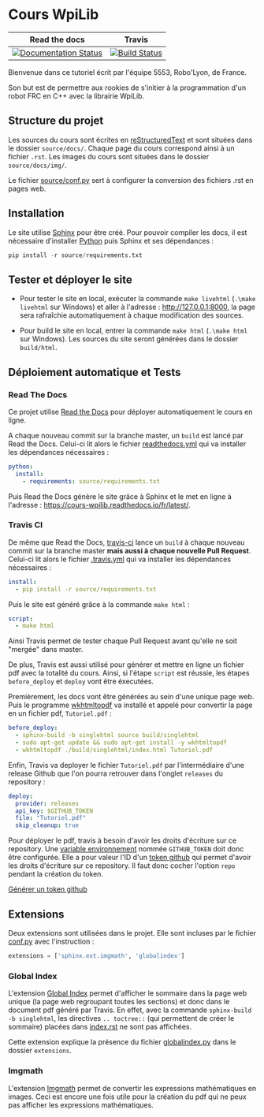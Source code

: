 # Cours WpiLib

Read the docs | Travis
:------------:|:-----:
[![Documentation Status](https://readthedocs.org/projects/cours-wpilib/badge/?version=latest)](https://cours-wpilib.readthedocs.io/fr/latest/?badge=latest) | [![Build Status](https://travis-ci.com/Team5553-RoboLyon/Cours-WpiLib.svg?branch=master)](https://travis-ci.com/Team5553-RoboLyon/Cours-WpiLib)

Bienvenue dans ce tutoriel écrit par l'équipe 5553, Robo'Lyon, de France.

Son but est de permettre aux rookies de s'initier à la programmation d'un robot FRC en C++ avec la librairie WpiLib.


## Structure du projet

Les sources du cours sont écrites en [reStructuredText](https://github.com/ralsina/rst-cheatsheet/blob/master/rst-cheatsheet.rst) et sont situées dans le dossier `source/docs/`. Chaque page du cours correspond ainsi à un fichier `.rst`. Les images du cours sont situées dans le dossier `source/docs/img/`.

Le fichier [source/conf.py](source/conf.py) sert à configurer la conversion des fichiers .rst en pages web.


## Installation

Le site utilise [Sphinx](https://www.sphinx-doc.org/en/1.5/tutorial.html) pour être créé. Pour pouvoir compiler les docs, il est nécessaire d'installer [Python](https://www.python.org/downloads/) puis Sphinx et ses dépendances :
```py
pip install -r source/requirements.txt
```


## Tester et déployer le site

- Pour tester le site en local, exécuter la commande `make livehtml` (`.\make livehtml` sur Windows) et aller à l'adresse : http://127.0.0.1:8000, la page sera rafraîchie automatiquement à chaque modification des sources.

- Pour build le site en local, entrer la commande `make html` (`.\make html` sur Windows). Les sources du site seront générées dans le dossier `build/html`.


## Déploiement automatique et Tests

### Read The Docs

Ce projet utilise [Read the Docs](https://docs.readthedocs.io/en/stable/index.html) pour déployer automatiquement le cours en ligne.

A chaque nouveau commit sur la branche master, un `build` est lancé par Read the Docs. Celui-ci lit alors le fichier [readthedocs.yml](readthedocs.yml) qui va installer les dépendances nécessaires :
```yml
python:
  install:
    - requirements: source/requirements.txt
```

Puis Read the Docs génère le site grâce à Sphinx et le met en ligne à l'adresse : https://cours-wpilib.readthedocs.io/fr/latest/.


### Travis CI

De même que Read the Docs, [travis-ci](https://travis-ci.com/) lance un `build` à chaque nouveau commit sur la branche master **mais aussi à chaque nouvelle Pull Request**. Celui-ci lit alors le fichier [.travis.yml](.travis.yml) qui va installer les dépendances nécessaires :
```yml
install:
  - pip install -r source/requirements.txt
```

Puis le site est généré grâce à la commande `make html` :
```yml
script:
  - make html
```

Ainsi Travis permet de tester chaque Pull Request avant qu'elle ne soit "mergée" dans master.

De plus, Travis est aussi utilisé pour générer et mettre en ligne un fichier pdf avec la totalité du cours. Ainsi, si l'étape `script` est réussie, les étapes `before_deploy` et `deploy` vont être éxecutées.

Premièrement, les docs vont être générées au sein d'une unique page web. Puis le programme [wkhtmltopdf](https://wkhtmltopdf.org/) va installé et appelé pour convertir la page en un fichier pdf, `Tutoriel.pdf` :
```yml
before_deploy:
  - sphinx-build -b singlehtml source build/singlehtml
  - sudo apt-get update && sudo apt-get install -y wkhtmltopdf
  - wkhtmltopdf ./build/singlehtml/index.html Tutoriel.pdf
```

Enfin, Travis va deployer le fichier `Tutoriel.pdf` par l'intermédiaire d'une release Github que l'on pourra retrouver dans l'onglet `releases` du repository :
```yml
deploy:
  provider: releases
  api_key: $GITHUB_TOKEN
  file: "Tutoriel.pdf"
  skip_cleanup: true
```

Pour déployer le pdf, travis à besoin d'avoir les droits d'écriture sur ce repository. Une [variable environnement](https://docs.travis-ci.com/user/environment-variables#defining-variables-in-repository-settings) nommée `GITHUB_TOKEN` doit donc être configurée. Elle a pour valeur l'ID d'un [token github](https://help.github.com/en/articles/creating-a-personal-access-token-for-the-command-line) qui permet d'avoir les droits d'écriture sur ce repository. Il faut donc cocher l'option `repo` pendant la création du token.

[Générer un token github](https://github.com/settings/tokens/new?description=Cours-Wpilib-Autodeploy&scopes=repo)


## Extensions

Deux extensions sont utilisées dans le projet. Elle sont incluses par le fichier [conf.py](source/conf.py) avec l'instruction :
```py
extensions = ['sphinx.ext.imgmath', 'globalindex']
```

### Global Index

L'extension [Global Index](http://fnch.users.sourceforge.net/sphinxindexinsinglehtml.html) permet d'afficher le sommaire dans la page web unique (la page web regroupant toutes les sections) et donc dans le document pdf généré par Travis. En effet, avec la commande `sphinx-build -b singlehtml`, les directives `.. toctree::` (qui permettent de créer le sommaire) placées dans [index.rst](source/index.rst) ne sont pas affichées.

Cette extension explique la présence du fichier [globalindex.py](extensions/globalindex.py) dans le dossier `extensions`.


### Imgmath

L'extension [Imgmath](https://www.sphinx-doc.org/en/1.8/usage/extensions/math.html#module-sphinx.ext.imgmath) permet de convertir les expressions mathématiques en images. Ceci est encore une fois utile pour la création du pdf qui ne peux pas afficher les expressions mathématiques.